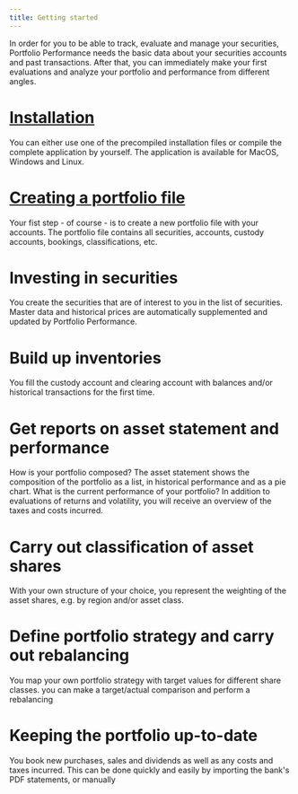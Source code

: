 ```yaml
---
title: Getting started
---
```


In order for you to be able to track, evaluate and manage your securities, Portfolio Performance needs the basic data about your securities accounts and past transactions. After that, you can immediately make your first evaluations and analyze your portfolio and performance from different angles.

# [Installation](installation.md)
You can either use one of the precompiled installation files or compile the complete application by yourself. The application is available for MacOS, Windows and Linux.

# [Creating a portfolio file](create-portfolio.md)
Your fist step - of course - is to create a new portfolio file with your accounts. The portfolio file contains all securities, accounts, custody accounts, bookings, classifications, etc.

# Investing in securities
You create the securities that are of interest to you in the list of securities. Master data and historical prices are automatically supplemented and updated by Portfolio Performance.

# Build up inventories
You fill the custody account and clearing account with balances and/or historical transactions for the first time.

# Get reports on asset statement and performance
How is your portfolio composed? The asset statement shows the composition of the portfolio as a list, in historical performance and as a pie chart. What is the current performance of your portfolio? In addition to evaluations of returns and volatility, you will receive an overview of the taxes and costs incurred.

# Carry out classification of asset shares
With your own structure of your choice, you represent the weighting of the asset shares, e.g. by region and/or asset class.

# Define portfolio strategy and carry out rebalancing
You map your own portfolio strategy with target values for different share classes.
you can make a target/actual comparison and perform a rebalancing

# Keeping the portfolio up-to-date
You book new purchases, sales and dividends as well as any costs and taxes incurred. This can be done quickly and easily by importing the bank's PDF statements, or manually